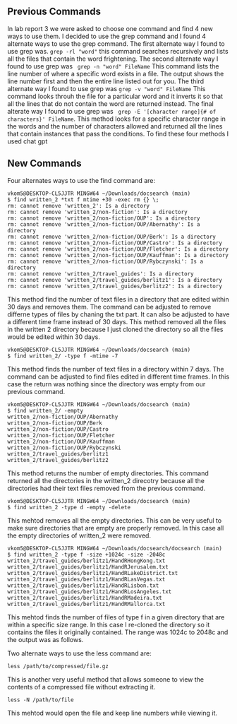 
## Previous Commands
In lab report 3 we were asked to choose one command and find 4 new ways to use them. I decided to use the grep command and I found 4 alternate ways to use the grep command. The first alternate way I found to use grep was. ``grep -rl "word"`` this command searches recursively and lists all the files that contain the word frightening. The second alternate way I found to use grep was `` grep -n "word" FileName`` This command lists the line number of where a specific word exists in a file. The output shows the line number first and then the entire line listed out for you. The third alternate way I found to use grep was ``grep -v "word" FileName`` This command looks throuh the file for a particular word and it inverts it so that all the lines that do not contain the word are returned instead. The final alterate way I found to use grep was `` grep -E '[character range]{# of characters}' FileName``. This method looks for a specific character range in the words and the number of characters allowed and returned all the lines that contain instances that pass the conditions. To find these four methods I used chat gpt

## New Commands

Four alternates ways to use the find command are:
```
vkom5@DESKTOP-CL5JJTR MINGW64 ~/Downloads/docsearch (main)
$ find written_2 *txt f mtime +30 -exec rm {} \;
rm: cannot remove 'written_2': Is a directory
rm: cannot remove 'written_2/non-fiction': Is a directory
rm: cannot remove 'written_2/non-fiction/OUP': Is a directory
rm: cannot remove 'written_2/non-fiction/OUP/Abernathy': Is a directory
rm: cannot remove 'written_2/non-fiction/OUP/Berk': Is a directory
rm: cannot remove 'written_2/non-fiction/OUP/Castro': Is a directory
rm: cannot remove 'written_2/non-fiction/OUP/Fletcher': Is a directory
rm: cannot remove 'written_2/non-fiction/OUP/Kauffman': Is a directory
rm: cannot remove 'written_2/non-fiction/OUP/Rybczynski': Is a directory
rm: cannot remove 'written_2/travel_guides': Is a directory
rm: cannot remove 'written_2/travel_guides/berlitz1': Is a directory
rm: cannot remove 'written_2/travel_guides/berlitz2': Is a directory 
```

 
This method find the number of text files in a directory that are edited within 30 days and removes them. The command can be adjusted to remove differne types of files by chaning the txt part. It can also be adjusted to have a different time frame instead of 30 days. This method removed all the files in the written 2 directory because I just cloned the directory so all the files would be edited within 30 days. 

```
vkom5@DESKTOP-CL5JJTR MINGW64 ~/Downloads/docsearch (main)
$ find written_2/ -type f -mtime -7
```

This method finds the number of text files in a directory within 7 days. The command can be adjusted to find files edited in different time frames. In this case the return was nothing since the directory was empty from our previous command. 

```
vkom5@DESKTOP-CL5JJTR MINGW64 ~/Downloads/docsearch (main)
$ find written_2/ -empty
written_2/non-fiction/OUP/Abernathy
written_2/non-fiction/OUP/Berk
written_2/non-fiction/OUP/Castro
written_2/non-fiction/OUP/Fletcher
written_2/non-fiction/OUP/Kauffman
written_2/non-fiction/OUP/Rybczynski
written_2/travel_guides/berlitz1
written_2/travel_guides/berlitz2
```
This method returns the number of empty directories. This command returned all the directories in the written_2 direcotry because all the directories had their text files removed from the previous command. 

```
vkom5@DESKTOP-CL5JJTR MINGW64 ~/Downloads/docsearch (main)
$ find written_2 -type d -empty -delete
```
This mehtod removes all the empty directories. This can be very useful to make sure directories that are empty are properly removed. In this case all the empty directories of written_2 were removed. 

```
vkom5@DESKTOP-CL5JJTR MINGW64 ~/Downloads/docsearch/docsearch (main)
$ find written_2 -type f -size +1024c -size -2048c
written_2/travel_guides/berlitz1/HandRHongKong.txt
written_2/travel_guides/berlitz1/HandRJerusalem.txt
written_2/travel_guides/berlitz1/HandRLakeDistrict.txt
written_2/travel_guides/berlitz1/HandRLasVegas.txt
written_2/travel_guides/berlitz1/HandRLisbon.txt
written_2/travel_guides/berlitz1/HandRLosAngeles.txt
written_2/travel_guides/berlitz1/HandRMadeira.txt
written_2/travel_guides/berlitz1/HandRMallorca.txt
```
This mehtod finds the number of files of type f in a given directory that are within a specific size range. In this case I re-cloned the directory so it contains the files it originally contained. The range was 1024c to 2048c and the output was as follows. 

Two alternate ways to use the less command are:
```
less /path/to/compressed/file.gz
```
This is another very useful method that allows someone to view the contents of a compressed file without extracting it. 

```
less -N /path/to/file
```
This mehtod would open the file and keep line numbers while viewing it. 



